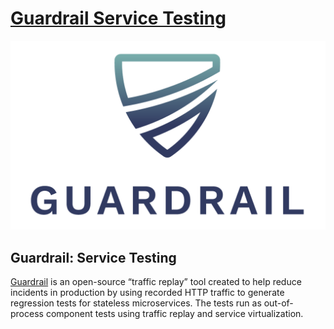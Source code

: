 # [Guardrail Service Testing](https://guardrail-service-testing.github.io/)

<p align="center">
  <a href="https://guardrail-service-testing.github.io">
    <img src="images/logo/guardrail-logo-name-color.png" />
  </a>
</p>

<h2>Guardrail: Service Testing</h2>

[Guardrail](https://guardrail-service-testing.github.io) is an open-source “traffic replay” tool created to help reduce incidents in production by using recorded HTTP traffic to generate regression tests for stateless microservices. The tests run as out-of-process component tests using traffic replay and service virtualization.
